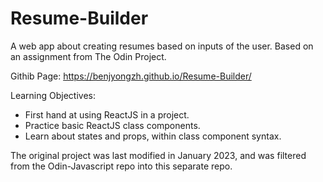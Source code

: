 # Resume-Builder
A web app about creating resumes based on inputs of the user. Based on an assignment from The Odin Project.

Githib Page: https://benjyongzh.github.io/Resume-Builder/

Learning Objectives:

- First hand at using ReactJS in a project.
- Practice basic ReactJS class components.
- Learn about states and props, within class component syntax.

The original project was last modified in January 2023, and was filtered from the Odin-Javascript repo into this separate repo.